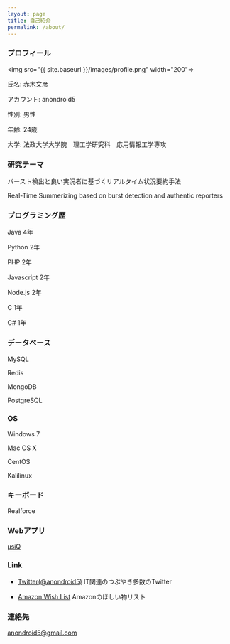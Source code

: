 ```yaml
---
layout: page
title: 自己紹介
permalink: /about/
---
```


### プロフィール

<img src="{{ site.baseurl }}/images/profile.png" width="200"=></img>

氏名: 赤木文彦

アカウント: anondroid5

性別: 男性

年齢: 24歳

大学: 法政大学大学院　理工学研究科　応用情報工学専攻

### 研究テーマ

バースト検出と良い実況者に基づくリアルタイム状況要約手法

Real-Time Summerizing based on burst detection and authentic reporters

### プログラミング歴

Java 4年

Python 2年

PHP 2年

Javascript 2年

Node.js 2年

C 1年

C# 1年

### データベース

MySQL

Redis

MongoDB

PostgreSQL

### OS

Windows 7

Mac OS X

CentOS

Kalilinux

### キーボード

Realforce

### Webアプリ

[μsiQ](http://muziqlabe.appspot.com)

### Link

- [Twitter(@anondroid5)](https://twitter.com) IT関連のつぶやき多数のTwitter

- [Amazon Wish List](http://www.amazon.co.jp/registry/wishlist/25WMELWTJKYWE) Amazonのほしい物リスト

### 連絡先

[anondroid5@gmail.com](mailto:anondroid5@gmail.com)
